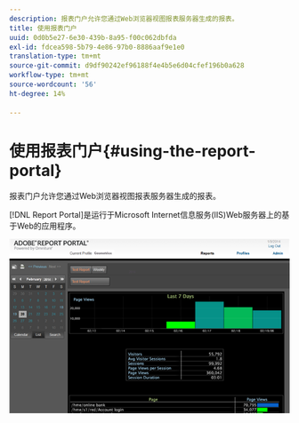 ```yaml
---
description: 报表门户允许您通过Web浏览器视图报表服务器生成的报表。
title: 使用报表门户
uuid: 0d0b5e27-6e30-439b-8a95-f00c062dbfda
exl-id: fdcea598-5b79-4e86-97b0-8886aaf9e1e0
translation-type: tm+mt
source-git-commit: d9df90242ef96188f4e4b5e6d04cfef196b0a628
workflow-type: tm+mt
source-wordcount: '56'
ht-degree: 14%

---
```


# 使用报表门户{#using-the-report-portal}

报表门户允许您通过Web浏览器视图报表服务器生成的报表。

[!DNL Report Portal]是运行于Microsoft Internet信息服务(IIS)Web服务器上的基于Web的应用程序。

![](assets/report_portal_home.png)
